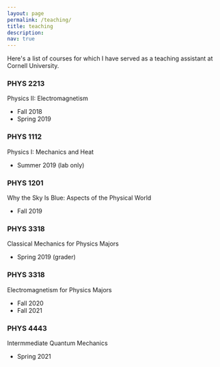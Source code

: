 ```yaml
---
layout: page
permalink: /teaching/
title: teaching
description:
nav: true
---
```


Here's a list of courses for which I have served as a teaching assistant at Cornell University. 

### PHYS 2213
Physics II: Electromagnetism
- Fall 2018
- Spring 2019

### PHYS 1112
Physics I: Mechanics and Heat
- Summer 2019 (lab only)

### PHYS 1201
Why the Sky Is Blue: Aspects of the Physical World
- Fall 2019

### PHYS 3318
Classical Mechanics for Physics Majors
- Spring 2019 (grader)

### PHYS 3318
Electromagnetism for Physics Majors
- Fall 2020
- Fall 2021

### PHYS 4443
Intermmediate Quantum Mechanics
- Spring 2021


